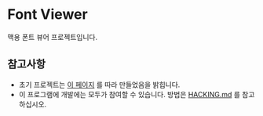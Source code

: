# Font Viewer

맥용 폰트 뷰어 프로젝트입니다.

## 참고사항

 * 초기 프로젝트는 [이 페이지](https://www.appcoda.com/macos-programming/) 를 따라 만들었음을 밝힙니다.
 * 이 프로그램에 개발에는 모두가 참여할 수 있습니다. 방법은 [HACKING.md](https://github.com/yeonho1/fontviewer/blob/master/HACKING.md) 를 참고하십시오.
